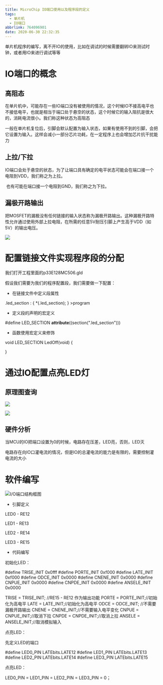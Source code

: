```yaml
---
title: MicroChip IO端口使用以及程序段的定义
tags:
  - 单片机
  - IO端口
abbrlink: 764096901
date: 2020-06-30 22:32:35
---
```


单片机程序的编写，离不开IO的使用，比如在调试的时候需要翻转IO来测试时钟，或者用IO来进行调试等等

# IO端口的概念

## 高阻态

​	在单片机中，可能存在一些IO端口没有被使用的情况，这个时候IO不接高电平也不接低电平，也就是相当于端口处于悬空的状态，这个时候它的输入阻抗是很大的，消耗电流很小。我们称这种状态为高阻态

​	一般在单片机复位后，引脚会默认配置为输入状态，如果有使用不到的引脚，会把它设置为输入。这样会减小一部分芯片功耗，在一定程序上也会增加芯片抗干扰能力

## 上拉/下拉

​	IO端口会处于悬空的状态，为了让端口具有确定的电平状态可能会在端口接一个电阻到VDD，我们称之为上拉。

​	也有可能在端口接一个电阻到GND，我们称之为下拉。

## 漏极开路输出

​	把MOSFET的漏极没有任何链接的输入状态称为漏极开路输出。这种漏极开路特性允许通过使用外部上拉电阻，在所需的任意5V耐压引脚上产生高于VDD（如5V）的输出电压。

![](漏极开路输出示例.png)



# 配置链接文件实现程序段的分配

我们打开工程里面的p33E128MC506.gld

假设我们需要为我们的程序配置段，我们需要做一下配置：

- 在链接文件中定义段属性

.led_section :
  {
        *(.led_section);
  } >program

- 定义段的声明的宏定义

#define     LED_SECTION    __attribute__((section(".led_section")))

- 函数使用宏定义来修饰

void LED_SECTION LedOff(void)
{

}



# 通过IO配置点亮LED灯

## 原理图查询

![](LED原理图.png)

![](LED原理图1.png)

## 硬件分析

当MCU的IO把端口设置为0的时候，电路存在压差，LED亮，否则，LED灭

电路存在向IO口灌电流的情况，但是IO的总灌电流的能力是有限的，需要控制灌电流的大小

# 软件编写

![I/O端口结构框图](IO端口结构框图.png)

- 引脚定义

LED0 - RE12 

LED1 - RE13 

LED2 - RE14 

LED3 - RE15

- 代码编写

初始化LED：

#define TRISE_INIT      0x0fff
#define PORTE_INIT      0xf000
#define LATE_INIT       0xf000
#define ODCE_INIT       0x0000
#define CNENE_INIT      0x0000
#define CNPUE_INIT      0x0000
#define CNPDE_INIT      0x0000
#define ANSELE_INIT     0x0000

TRISE = TRISE_INIT; //RE15 - RE12 作为输出功能
PORTE = PORTE_INIT;//初始化为高电平
LATE = LATE_INIT;//初始化为高电平
ODCE = ODCE_INIT; //不需要漏极开路输出
CNENE = CNENE_INIT;//不需要输入电平变化
CNPUE = CNPUE_INIT;//取消下拉
CNPDE = CNPDE_INIT;//取消上拉
ANSELE = ANSELE_INIT;//取消模拟输入



点亮LED：

先定义LED的端口

#define     LED0_PIN    LATEbits.LATE12
#define     LED1_PIN    LATEbits.LATE13
#define     LED2_PIN    LATEbits.LATE14
#define     LED3_PIN    LATEbits.LATE15

点亮LED：

LED0_PIN = LED1_PIN  = LED2_PIN = LED3_PIN  = 0；